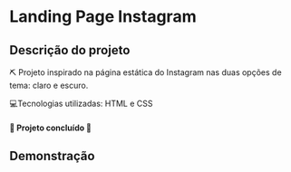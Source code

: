 # Landing Page Instagram

## Descrição do projeto
<p> ⛏ Projeto inspirado na página estática do Instagram nas duas opções de tema: claro e escuro. </p>
<p> 💻Tecnologias utilizadas: HTML e CSS </p>
<h4> 🚧  Projeto concluído  🚧 </h4>

## Demonstração
<h1 align="center">
